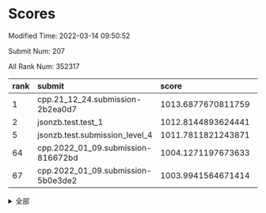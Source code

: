 # Scores

Modified Time: 2022-03-14 09:50:52

Submit Num: 207

All Rank Num: 352317

| rank |               submit               |       score        |       sigma        | pk_num |
| :--- | :--------------------------------- | :----------------- | :----------------- | :----- |
| 1    | cpp.21_12_24.submission-2b2ea0d7   | 1013.6877670811759 | 0.7894410689577674 | 6808   |
| 2    | jsonzb.test.test_1                 | 1012.8144893624441 | 0.7803140658099705 | 6806   |
| 5    | jsonzb.test.submission_level_4     | 1011.7811821243871 | 0.7836331614058091 | 6808   |
| 64   | cpp.2022_01_09.submission-816672bd | 1004.1271197673633 | 0.7119078536446608 | 6811   |
| 67   | cpp.2022_01_09.submission-5b0e3de2 | 1003.9941564671414 | 0.7272713241712694 | 6805   |


<details>
<summary>全部</summary>

| rank |                 submit                 |       score        |       sigma        | pk_num |
| :--- | :------------------------------------- | :----------------- | :----------------- | :----- |
| 1    | cpp.21_12_24.submission-2b2ea0d7       | 1013.6877670811759 | 0.7894410689577674 | 6808   |
| 2    | jsonzb.test.test_1                     | 1012.8144893624441 | 0.7803140658099705 | 6806   |
| 3    | gobigger.level_3.submission_level_3_27 | 1011.8164969688808 | 0.7734592291873112 | 6811   |
| 4    | gobigger.level_3.submission_level_3_12 | 1011.790549976223  | 0.7979695957069439 | 6810   |
| 5    | jsonzb.test.submission_level_4         | 1011.7811821243871 | 0.7836331614058091 | 6808   |
| 6    | gobigger.level_3.submission_level_3_38 | 1011.325823581809  | 0.7749019686607337 | 6813   |
| 7    | gobigger.level_3.submission_level_3_33 | 1011.3134720443737 | 0.782624519754649  | 6804   |
| 8    | gobigger.level_3.submission_level_3_0  | 1011.2775564699233 | 0.7415463616989729 | 6809   |
| 9    | gobigger.level_3.submission_level_3_14 | 1011.0484460859311 | 0.7638385916800811 | 6816   |
| 10   | gobigger.level_3.submission_level_3_30 | 1010.8899135373159 | 0.7688735509132616 | 6810   |
| 11   | gobigger.level_3.submission_level_3_47 | 1010.7517431947416 | 0.7649974373083581 | 6812   |
| 12   | gobigger.level_3.submission_level_3_2  | 1010.7132368922368 | 0.7590723801505934 | 6806   |
| 13   | gobigger.level_3.submission_level_3_13 | 1010.6815580998943 | 0.7805455524622732 | 6808   |
| 14   | gobigger.level_3.submission_level_3_11 | 1010.6463201162278 | 0.757990625839074  | 6802   |
| 15   | gobigger.level_3.submission_level_3_37 | 1010.5791350834597 | 0.7772612080726643 | 6810   |
| 16   | gobigger.level_3.submission_level_3_46 | 1010.5140841855697 | 0.7754608928671696 | 6805   |
| 17   | gobigger.level_3.submission_level_3_18 | 1010.4869529964654 | 0.7535554623501564 | 6811   |
| 18   | gobigger.level_3.submission_level_3_5  | 1010.462286038175  | 0.7577368486489651 | 6809   |
| 19   | gobigger.level_3.submission_level_3_20 | 1010.4187643317807 | 0.7566439240803888 | 6804   |
| 20   | gobigger.level_3.submission_level_3_29 | 1010.4109902900701 | 0.759474665937841  | 6811   |
| 21   | gobigger.level_3.submission_level_3_7  | 1010.3663990087433 | 0.7504989012069131 | 6812   |
| 22   | gobigger.level_3.submission_level_3_45 | 1010.3179577248212 | 0.7653088293300482 | 6807   |
| 23   | gobigger.level_3.submission_level_3_1  | 1010.3069316982121 | 0.7497356552644256 | 6816   |
| 24   | gobigger.level_3.submission_level_3_6  | 1010.2668448525221 | 0.7792722954670805 | 6809   |
| 25   | gobigger.level_3.submission_level_3_24 | 1010.253997084109  | 0.7414076227196048 | 6812   |
| 26   | gobigger.level_3.submission_level_3_41 | 1010.143145860446  | 0.7567755596391339 | 6812   |
| 27   | gobigger.level_3.submission_level_3_16 | 1010.0835634352214 | 0.7598060065420005 | 6809   |
| 28   | gobigger.level_3.submission_level_3_40 | 1009.9646935023625 | 0.7638353673879079 | 6811   |
| 29   | gobigger.level_3.submission_level_3_35 | 1009.8919595466263 | 0.7503374877208371 | 6811   |
| 30   | gobigger.level_3.submission_level_3_19 | 1009.8368272941943 | 0.7578533414319635 | 6807   |
| 31   | gobigger.level_3.submission_level_3_21 | 1009.734616499542  | 0.7453273396735444 | 6814   |
| 32   | gobigger.level_3.submission_level_3_15 | 1009.69415346446   | 0.7442102879071453 | 6805   |
| 33   | gobigger.level_3.submission_level_3_48 | 1009.6789947437596 | 0.7370785735746053 | 6806   |
| 34   | gobigger.level_3.submission_level_3_9  | 1009.5968243689587 | 0.7522924550825922 | 6810   |
| 35   | gobigger.level_3.submission_level_3_32 | 1009.5285024679133 | 0.7558674378666104 | 6810   |
| 36   | gobigger.level_3.submission_level_3_22 | 1009.4831088298453 | 0.7531084003201853 | 6808   |
| 37   | gobigger.level_3.submission_level_3_49 | 1009.4728298343389 | 0.7737773880688915 | 6800   |
| 38   | gobigger.level_3.submission_level_3_3  | 1009.4595178922332 | 0.7474356794489769 | 6811   |
| 39   | gobigger.level_3.submission_level_3_43 | 1009.4066812291767 | 0.7721515704074394 | 6806   |
| 40   | gobigger.level_3.submission_level_3_28 | 1009.4026661558112 | 0.7481572414883161 | 6811   |
| 41   | gobigger.level_3.submission_level_3_44 | 1009.3669403017984 | 0.7380077376753209 | 6809   |
| 42   | gobigger.level_3.submission_level_3_23 | 1009.3543057546827 | 0.7297822075007393 | 6807   |
| 43   | gobigger.level_3.submission_level_3_39 | 1009.288306276416  | 0.7568788202668429 | 6808   |
| 44   | gobigger.level_3.submission_level_3_17 | 1009.2558547367194 | 0.7609903034063116 | 6808   |
| 45   | gobigger.level_3.submission_level_3_36 | 1009.2469756620204 | 0.7531947424738417 | 6802   |
| 46   | gobigger.level_3.submission_level_3_26 | 1009.188081534019  | 0.7508599065463696 | 6803   |
| 47   | gobigger.level_3.submission_level_3_42 | 1009.1563511591437 | 0.7518685475402385 | 6804   |
| 48   | gobigger.level_3.submission_level_3_8  | 1009.1304456918    | 0.7516704224132988 | 6806   |
| 49   | gobigger.level_3.submission_level_3_34 | 1009.0875558248018 | 0.7626048299656054 | 6811   |
| 50   | gobigger.level_3.submission_level_3_25 | 1009.0377328527842 | 0.7465915608795236 | 6810   |
| 51   | gobigger.level_3.submission_level_3_31 | 1009.0106428212405 | 0.7479488524724712 | 6810   |
| 52   | gobigger.level_3.submission_level_3_10 | 1008.7411889964962 | 0.7570768980164465 | 6807   |
| 53   | gobigger.level_3.submission_level_3_4  | 1008.5127212682819 | 0.7469146691413776 | 6812   |
| 54   | gobigger.level_1.submission_level_1_44 | 1005.1205072026656 | 0.7178113667870532 | 6809   |
| 55   | gobigger.level_1.submission_level_1_9  | 1004.9987440881446 | 0.7222165915009757 | 6806   |
| 56   | gobigger.level_1.submission_level_1_41 | 1004.9902517754202 | 0.7369183695859819 | 6804   |
| 57   | gobigger.level_1.submission_level_1_0  | 1004.7495950040696 | 0.7187158490763453 | 6810   |
| 58   | gobigger.level_1.submission_level_1_14 | 1004.5309830245765 | 0.7115881472977806 | 6807   |
| 59   | gobigger.level_1.submission_level_1_25 | 1004.5112067323797 | 0.7142466085077579 | 6812   |
| 60   | gobigger.level_1.submission_level_1_11 | 1004.4294802054809 | 0.7266778000932446 | 6810   |
| 61   | gobigger.level_1.submission_level_1_3  | 1004.3676070365001 | 0.7219743886671025 | 6807   |
| 62   | gobigger.level_1.submission_level_1_6  | 1004.3183806829248 | 0.7222831143633504 | 6807   |
| 63   | gobigger.level_1.submission_level_1_13 | 1004.3026814826427 | 0.7246241390287266 | 6807   |
| 64   | cpp.2022_01_09.submission-816672bd     | 1004.1271197673633 | 0.7119078536446608 | 6811   |
| 65   | gobigger.level_1.submission_level_1_40 | 1004.0769695890272 | 0.7196180916764167 | 6805   |
| 66   | gobigger.level_1.submission_level_1_37 | 1004.0089146229371 | 0.7171541110255442 | 6804   |
| 67   | cpp.2022_01_09.submission-5b0e3de2     | 1003.9941564671414 | 0.7272713241712694 | 6805   |
| 68   | gobigger.level_1.submission_level_1_46 | 1003.961127896073  | 0.7287736124698855 | 6808   |
| 69   | gobigger.level_1.submission_level_1_49 | 1003.8889455947161 | 0.7160852147320417 | 6808   |
| 70   | gobigger.level_1.submission_level_1_1  | 1003.8759936919467 | 0.7084099148967822 | 6810   |
| 71   | gobigger.level_1.submission_level_1_31 | 1003.8384921735702 | 0.7197387245004365 | 6811   |
| 72   | gobigger.level_1.submission_level_1_21 | 1003.7747976728873 | 0.7034198029931943 | 6807   |
| 73   | gobigger.level_1.submission_level_1_2  | 1003.7174935246975 | 0.7256734332789885 | 6804   |
| 74   | gobigger.level_1.submission_level_1_26 | 1003.6971305028943 | 0.7197971357504265 | 6816   |
| 75   | gobigger.level_1.submission_level_1_29 | 1003.5742872214158 | 0.7202211168115034 | 6808   |
| 76   | gobigger.level_1.submission_level_1_7  | 1003.4576050641504 | 0.706914652754459  | 6806   |
| 77   | gobigger.level_1.submission_level_1_33 | 1003.4405428113859 | 0.7226256627176356 | 6805   |
| 78   | gobigger.level_1.submission_level_1_48 | 1003.3463822908047 | 0.7191607771694564 | 6803   |
| 79   | gobigger.level_1.submission_level_1_17 | 1003.3457218047505 | 0.719935343619389  | 6807   |
| 80   | gobigger.level_1.submission_level_1_28 | 1003.3217131679504 | 0.7344924487681286 | 6802   |
| 81   | gobigger.level_1.submission_level_1_22 | 1003.2719215021265 | 0.7190816726391691 | 6808   |
| 82   | gobigger.level_1.submission_level_1_30 | 1003.262239977586  | 0.7173561005502213 | 6805   |
| 83   | gobigger.level_1.submission_level_1_10 | 1003.1851892794418 | 0.7101081059521208 | 6807   |
| 84   | gobigger.level_1.submission_level_1_47 | 1003.0938791405559 | 0.7089069040210815 | 6807   |
| 85   | gobigger.level_1.submission_level_1_5  | 1003.0463298994423 | 0.7071450656304561 | 6808   |
| 86   | gobigger.level_1.submission_level_1_16 | 1003.038863803386  | 0.7143085712357924 | 6805   |
| 87   | gobigger.level_1.submission_level_1_43 | 1003.0170511845474 | 0.7196786569540787 | 6809   |
| 88   | gobigger.level_1.submission_level_1_20 | 1002.9749503296897 | 0.7118164336001848 | 6807   |
| 89   | gobigger.level_1.submission_level_1_38 | 1002.9738323733868 | 0.7138213998209948 | 6808   |
| 90   | gobigger.level_1.submission_level_1_42 | 1002.9666635354691 | 0.7141382467716829 | 6810   |
| 91   | gobigger.level_1.submission_level_1_45 | 1002.8577216942899 | 0.7089800463774556 | 6808   |
| 92   | gobigger.level_1.submission_level_1_23 | 1002.8526133054748 | 0.7202978052683997 | 6803   |
| 93   | gobigger.level_1.submission_level_1_32 | 1002.7933905937742 | 0.7240179648469195 | 6805   |
| 94   | gobigger.level_1.submission_level_1_36 | 1002.7858016661324 | 0.7086545353856932 | 6809   |
| 95   | gobigger.level_1.submission_level_1_18 | 1002.7639759513115 | 0.7167114202497824 | 6809   |
| 96   | gobigger.level_1.submission_level_1_35 | 1002.7618617298247 | 0.7246158589510125 | 6812   |
| 97   | gobigger.level_1.submission_level_1_27 | 1002.7588206851733 | 0.7245998657217111 | 6811   |
| 98   | gobigger.level_1.submission_level_1_12 | 1002.6532913065774 | 0.720324320056353  | 6809   |
| 99   | gobigger.level_1.submission_level_1_15 | 1002.5184138027877 | 0.714079816218773  | 6811   |
| 100  | gobigger.level_1.submission_level_1_8  | 1002.1942719187365 | 0.72729920412372   | 6807   |
| 101  | gobigger.level_1.submission_level_1_24 | 1002.0342198198804 | 0.7149916583001167 | 6813   |
| 102  | gobigger.level_1.submission_level_1_34 | 1001.9910061265467 | 0.6993841575396491 | 6810   |
| 103  | gobigger.level_1.submission_level_1_4  | 1001.7098036468715 | 0.7189242352894738 | 6810   |
| 104  | gobigger.level_1.submission_level_1_39 | 1001.6827646784076 | 0.7114411811750321 | 6805   |
| 105  | gobigger.level_1.submission_level_1_19 | 1001.5833352355547 | 0.7088198525413183 | 6811   |
| 106  | gobigger.random.submission_random_8    | 997.5695878583044  | 0.7049791577115284 | 6803   |
| 107  | gobigger.random.submission_random_19   | 997.4201762696882  | 0.7144161960285819 | 6803   |
| 108  | gobigger.random.submission_random_39   | 997.2129459437701  | 0.7103997204359778 | 6805   |
| 109  | gobigger.random.submission_random_22   | 997.1065368408301  | 0.7098302739320205 | 6809   |
| 110  | gobigger.random.submission_random_0    | 996.9625773220741  | 0.7094728254176886 | 6807   |
| 111  | gobigger.random.submission_random_6    | 996.9402200553583  | 0.710022477972319  | 6806   |
| 112  | gobigger.random.submission_random_47   | 996.8211800286686  | 0.6986706894360893 | 6811   |
| 113  | gobigger.random.submission_random_21   | 996.6561282098625  | 0.7059688717371663 | 6813   |
| 114  | gobigger.random.submission_random_9    | 996.65236622907    | 0.7103542489302032 | 6813   |
| 115  | gobigger.random.submission_random_34   | 996.5966040466097  | 0.7082323196507755 | 6807   |
| 116  | gobigger.random.submission_random_13   | 996.5845767001026  | 0.7157604190481204 | 6809   |
| 117  | gobigger.random.submission_random_38   | 996.5372041936995  | 0.7100253005919515 | 6806   |
| 118  | gobigger.random.submission_random_10   | 996.4629186800231  | 0.7086864909544204 | 6810   |
| 119  | gobigger.random.submission_random_48   | 996.4409668777752  | 0.7116772631142827 | 6804   |
| 120  | gobigger.random.submission_random_2    | 996.4108263935644  | 0.6980871859853787 | 6810   |
| 121  | gobigger.random.submission_random_36   | 996.3813642136686  | 0.7209152487979177 | 6808   |
| 122  | gobigger.random.submission_random_49   | 996.3717460120117  | 0.711687258435424  | 6809   |
| 123  | gobigger.random.submission_random_27   | 996.28711395696    | 0.7099418307392739 | 6804   |
| 124  | gobigger.random.submission_random_7    | 996.2633592847984  | 0.7079874115844048 | 6810   |
| 125  | gobigger.random.submission_random_25   | 996.2498170168641  | 0.6978758701173707 | 6811   |
| 126  | gobigger.random.submission_random_11   | 996.2018148585782  | 0.7052689446852968 | 6806   |
| 127  | gobigger.random.submission_random_32   | 996.1907814797455  | 0.708314096576312  | 6813   |
| 128  | gobigger.random.submission_random_26   | 996.1791460542769  | 0.7133652864907681 | 6806   |
| 129  | gobigger.random.submission_random_29   | 996.1649440605148  | 0.7063384198124486 | 6806   |
| 130  | gobigger.random.submission_random_40   | 996.075822906562   | 0.7110252633093024 | 6803   |
| 131  | gobigger.random.submission_random_33   | 996.0699529287635  | 0.7139837890619004 | 6809   |
| 132  | gobigger.random.submission_random_41   | 995.981228064509   | 0.7098321229751505 | 6810   |
| 133  | gobigger.random.submission_random_17   | 995.9394085137051  | 0.7178372003838335 | 6808   |
| 134  | gobigger.random.submission_random_43   | 995.9370183971432  | 0.7245873130082849 | 6808   |
| 135  | gobigger.random.submission_random_1    | 995.8773498437762  | 0.7031925992267296 | 6809   |
| 136  | gobigger.random.submission_random_42   | 995.8206386334303  | 0.7051556550642951 | 6809   |
| 137  | gobigger.random.submission_random_15   | 995.790903745899   | 0.6970315545240908 | 6807   |
| 138  | gobigger.random.submission_random_35   | 995.7479615430706  | 0.7191249542930305 | 6809   |
| 139  | gobigger.random.submission_random_28   | 995.6965655603419  | 0.708616342931899  | 6808   |
| 140  | gobigger.random.submission_random_37   | 995.6622827117019  | 0.6972365291876006 | 6809   |
| 141  | gobigger.random.submission_random_3    | 995.6131445219888  | 0.7270088635147428 | 6805   |
| 142  | gobigger.random.submission_random_12   | 995.5913508056622  | 0.7164392755820048 | 6808   |
| 143  | gobigger.random.submission_random_24   | 995.5744606895761  | 0.7132333501604252 | 6811   |
| 144  | gobigger.random.submission_random_31   | 995.4795617708069  | 0.7105322447253176 | 6804   |
| 145  | gobigger.random.submission_random_18   | 995.4036031433541  | 0.7139023485493952 | 6803   |
| 146  | gobigger.random.submission_random_14   | 995.3534576279638  | 0.7082994956595002 | 6806   |
| 147  | gobigger.random.submission_random_44   | 995.3000841111779  | 0.7194848631721518 | 6807   |
| 148  | gobigger.random.submission_random_20   | 995.2856073996535  | 0.7181713570080792 | 6806   |
| 149  | gobigger.random.submission_random_23   | 995.0249831678225  | 0.7140117781511557 | 6806   |
| 150  | gobigger.random.submission_random_45   | 994.9248794488163  | 0.7139461666510221 | 6805   |
| 151  | gobigger.random.submission_random_4    | 994.9181142388526  | 0.7110076645315501 | 6809   |
| 152  | gobigger.random.submission_random_5    | 994.909529132602   | 0.7225390774250989 | 6811   |
| 153  | gobigger.random.submission_random_46   | 994.8533989235635  | 0.7227002523062492 | 6803   |
| 154  | gobigger.random.submission_random_30   | 994.7269604669838  | 0.7133339847320571 | 6808   |
| 155  | gobigger.random.submission_random_16   | 994.648049140411   | 0.7194822536233368 | 6808   |
| 156  | gobigger.level_2.submission_level_2_45 | 993.9575578674313  | 0.7294837565903537 | 6807   |
| 157  | gobigger.level_2.submission_level_2_35 | 993.9429474634328  | 0.7348306242580732 | 6804   |
| 158  | gobigger.level_2.submission_level_2_49 | 993.8419777253522  | 0.7534150606982052 | 6807   |
| 159  | gobigger.level_2.submission_level_2_2  | 993.7781815750837  | 0.7265405843179561 | 6805   |
| 160  | gobigger.level_2.submission_level_2_42 | 993.543291816927   | 0.7274099704147843 | 6806   |
| 161  | gobigger.level_2.submission_level_2_34 | 993.5282716797684  | 0.7358663117833443 | 6808   |
| 162  | gobigger.level_2.submission_level_2_11 | 993.3994706016058  | 0.7327721243334036 | 6808   |
| 163  | gobigger.level_2.submission_level_2_15 | 993.2094296850939  | 0.7360724282639163 | 6804   |
| 164  | gobigger.level_2.submission_level_2_10 | 993.0365819345249  | 0.7305291995040385 | 6809   |
| 165  | gobigger.level_2.submission_level_2_30 | 992.9702089251188  | 0.749606144864296  | 6810   |
| 166  | gobigger.level_2.submission_level_2_46 | 992.865673579169   | 0.7390924749729937 | 6806   |
| 167  | gobigger.level_2.submission_level_2_23 | 992.8366706421202  | 0.740569536401829  | 6807   |
| 168  | gobigger.level_2.submission_level_2_20 | 992.8308297701648  | 0.738671965043035  | 6811   |
| 169  | gobigger.level_2.submission_level_2_6  | 992.7718959070503  | 0.7409538564108946 | 6807   |
| 170  | gobigger.level_2.submission_level_2_27 | 992.5506626301136  | 0.7597334352319421 | 6813   |
| 171  | gobigger.level_2.submission_level_2_39 | 992.4959651554674  | 0.7348492969675903 | 6811   |
| 172  | gobigger.level_2.submission_level_2_14 | 992.4872146632679  | 0.7490978866365133 | 6809   |
| 173  | gobigger.level_2.submission_level_2_29 | 992.4789272381186  | 0.7325837865001076 | 6808   |
| 174  | gobigger.level_2.submission_level_2_40 | 992.3015287714103  | 0.7364242115406169 | 6810   |
| 175  | gobigger.level_2.submission_level_2_7  | 992.2176388582475  | 0.753733021485765  | 6812   |
| 176  | gobigger.level_2.submission_level_2_26 | 992.1513648943879  | 0.7407593900484506 | 6810   |
| 177  | gobigger.level_2.submission_level_2_19 | 992.1412702642119  | 0.7385927853080522 | 6808   |
| 178  | gobigger.level_2.submission_level_2_17 | 992.1345899090726  | 0.7436254066009788 | 6807   |
| 179  | gobigger.level_2.submission_level_2_48 | 992.1047481866781  | 0.7511109185030876 | 6810   |
| 180  | gobigger.level_2.submission_level_2_4  | 992.0825541581313  | 0.7338943649128346 | 6806   |
| 181  | gobigger.level_2.submission_level_2_3  | 992.0281707009391  | 0.7338706703439742 | 6805   |
| 182  | gobigger.level_2.submission_level_2_0  | 991.9925433475723  | 0.7413352438194584 | 6807   |
| 183  | gobigger.level_2.submission_level_2_32 | 991.9255714024953  | 0.7651869402858155 | 6808   |
| 184  | gobigger.level_2.submission_level_2_21 | 991.897354669822   | 0.7340205704115155 | 6812   |
| 185  | gobigger.level_2.submission_level_2_16 | 991.8085304184629  | 0.7400455926123014 | 6806   |
| 186  | gobigger.level_2.submission_level_2_5  | 991.808048894239   | 0.7608819300033127 | 6811   |
| 187  | gobigger.level_2.submission_level_2_1  | 991.7902915686915  | 0.7681347540284161 | 6810   |
| 188  | gobigger.level_2.submission_level_2_28 | 991.7892258777644  | 0.7488165727588025 | 6807   |
| 189  | gobigger.level_2.submission_level_2_24 | 991.7254607006755  | 0.7427759914976256 | 6807   |
| 190  | gobigger.level_2.submission_level_2_43 | 991.7190257626745  | 0.7501292722848287 | 6806   |
| 191  | gobigger.level_2.submission_level_2_22 | 991.5160300212028  | 0.7349813671819436 | 6809   |
| 192  | gobigger.level_2.submission_level_2_47 | 991.5117259285603  | 0.7621486236245664 | 6809   |
| 193  | gobigger.level_2.submission_level_2_44 | 991.2977078891146  | 0.7483520688437915 | 6809   |
| 194  | gobigger.level_2.submission_level_2_33 | 991.2542620407792  | 0.7414665095783133 | 6808   |
| 195  | gobigger.level_2.submission_level_2_13 | 991.1887369456164  | 0.7649994216923385 | 6809   |
| 196  | gobigger.level_2.submission_level_2_41 | 991.0443689725238  | 0.7368121559800886 | 6808   |
| 197  | gobigger.level_2.submission_level_2_25 | 990.983985295926   | 0.7457561808104651 | 6813   |
| 198  | gobigger.level_2.submission_level_2_18 | 990.8946013402422  | 0.7553220981333152 | 6807   |
| 199  | gobigger.level_2.submission_level_2_12 | 990.6940765473631  | 0.7813745384981262 | 6814   |
| 200  | gobigger.level_2.submission_level_2_38 | 990.5334333905646  | 0.7362290259259352 | 6811   |
| 201  | gobigger.level_2.submission_level_2_37 | 990.4331060788853  | 0.7529501028661267 | 6809   |
| 202  | gobigger.level_2.submission_level_2_9  | 990.1260722221939  | 0.7772331805257303 | 6809   |
| 203  | gobigger.level_2.submission_level_2_36 | 990.1030506711073  | 0.7760810050621822 | 6808   |
| 204  | gobigger.level_2.submission_level_2_31 | 989.8271082350884  | 0.7676735982915186 | 6810   |
| 205  | gobigger.level_2.submission_level_2_8  | 989.2970039550703  | 0.7535167289885191 | 6803   |
| 206  | gobigger.none.submission_none_1        | 975.4600551217831  | 1.53182710306166   | 6805   |
| 207  | gobigger.none.submission_none_0        | 975.011493117976   | 1.6118506966735615 | 6807   |

</details>